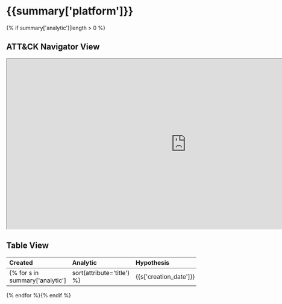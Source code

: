 # {{summary['platform']}}
{% if summary['analytic']|length > 0 %}
## ATT&CK Navigator View

<iframe src="https://mitre-attack.github.io/attack-navigator/enterprise/#layerURL=https%3A%2F%2Fraw.githubusercontent.com%2Fhunters-forge%2FThreatHunter-Playbook%2Fmaster%2Fdocs%2Fcontent%2Fnotebooks%2F{{summary['platform']|lower}}%2F{{summary['platform']|lower}}.json&tabs=false&selecting_techniques=false" width="950" height="450"></iframe>

## Table View

|Created|Analytic|Hypothesis|Author|
| :---| :---| :---| :---|
{% for s in summary['analytic']|sort(attribute='title') %}|{{s['creation_date']}} |[{{s['title']}}](https://threathunterplaybook.com/notebooks/windows/{{s['location']}}/{{s['id']}}.html) |{{s['hypothesis']}} |{{s['author']}} |
{% endfor %}{% endif %}